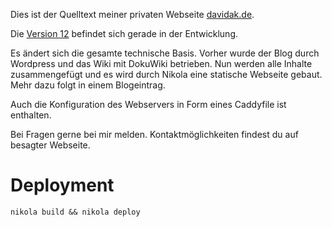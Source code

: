 Dies ist der Quelltext meiner privaten Webseite [davidak.de](http://davidak.de/).

Die [Version 12](https://github.com/davidak/davidak.de/milestones/12) befindet sich gerade in der Entwicklung.

Es ändert sich die gesamte technische Basis. Vorher wurde der Blog durch Wordpress und das Wiki mit DokuWiki betrieben. Nun werden alle Inhalte zusammengefügt und es wird durch Nikola eine statische Webseite gebaut. Mehr dazu folgt in einem Blogeintrag.

Auch die Konfiguration des Webservers in Form eines Caddyfile ist enthalten.

Bei Fragen gerne bei mir melden. Kontaktmöglichkeiten findest du auf besagter Webseite.

# Deployment

    nikola build && nikola deploy
